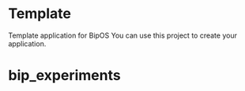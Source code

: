 # Template
Template application for BipOS
You can use this project to create your application.
# bip_experiments
